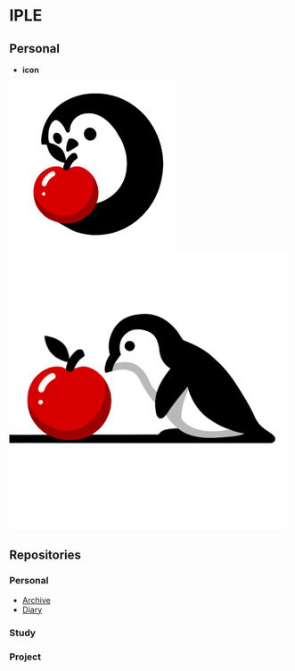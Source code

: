# IPLE
 
## Personal
* **icon**   
<img src="_image/icon.png" width="300">      
<img src="_image/icon2.png" width="500"> 







## Repositories 
### Personal
* [Archive]()
* [Diary]()

### Study 

### Project 